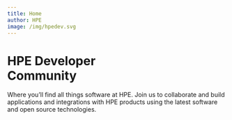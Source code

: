 ```yaml
---
title: Home
author: HPE
image: /img/hpedev.svg  
---
```

# HPE Developer <br> Community

Where you’ll find all things software at HPE. Join us to collaborate and build applications and integrations with HPE products using the latest software and open source technologies.
